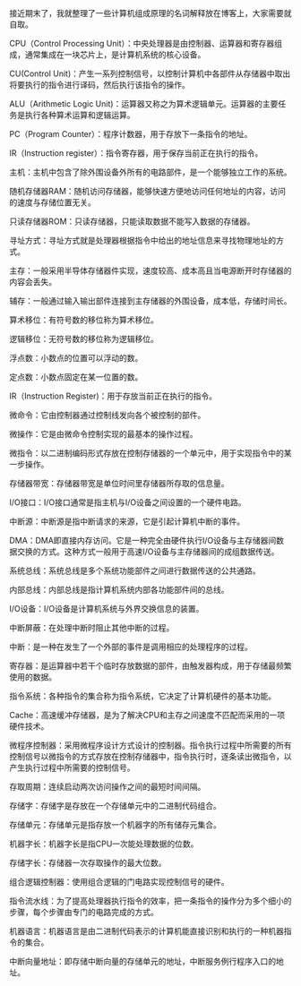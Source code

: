 接近期末了，我就整理了一些计算机组成原理的名词解释放在博客上，大家需要就自取。

CPU（Control Processing Unit）：中央处理器是由控制器、运算器和寄存器组成，通常集成在一块芯片上，是计算机系统的核心设备。

CU(Control Unit)：产生一系列控制信号，以控制计算机中各部件从存储器中取出将要执行的指令进行译码，然后执行该指令的操作。

ALU（Arithmetic Logic Unit)：运算器又称之为算术逻辑单元。运算器的主要任务是执行各种算术运算和逻辑运算。

PC（Program Counter）：程序计数器，用于存放下一条指令的地址。

IR（Instruction register）：指令寄存器，用于保存当前正在执行的指令。

主机：主机中包含了除外围设备外所有的电路部件，是一个能够独立工作的系统。

随机存储器RAM：随机访问存储器，能够快速方便地访问任何地址的内容，访问的速度与存储位置无关。

只读存储器ROM：只读存储器，只能读取数据不能写入数据的存储器。

寻址方式：寻址方式就是处理器根据指令中给出的地址信息来寻找物理地址的方式。

主存：一般采用半导体存储器件实现，速度较高、成本高且当电源断开时存储器的内容会丢失。

辅存：一般通过输入输出部件连接到主存储器的外围设备，成本低，存储时间长。

算术移位：有符号数的移位称为算术移位。

逻辑移位：无符号数的移位称为逻辑移位。

浮点数：小数点的位置可以浮动的数。

定点数：小数点固定在某一位置的数。

IR（Instruction Register)：用于存放当前正在执行的指令。

微命令：它由控制器通过控制线发向各个被控制的部件。

微操作：它是由微命令控制实现的最基本的操作过程。

微指令：以二进制编码形式存放在控制存储器的一个单元中，用于实现指令中的某一步操作。

存储器带宽：存储器带宽是单位时间里存储器所存取的信息量。

I/O接口：I/O接口通常是指主机与I/O设备之间设置的一个硬件电路。

中断源：中断源是指中断请求的来源，它是引起计算机中断的事件。

DMA：DMA即直接内存访问。它是一种完全由硬件执行I/O设备与主存储器间数据交换的方式。这种方式一般用于高速I/O设备与主存储器间的成组数据传送。

系统总线：系统总线是多个系统功能部件之间进行数据传送的公共通路。

内部总线：内部总线是指计算机系统内部各功能部件间的总线。

I/O设备：I/O设备是计算机系统与外界交换信息的装置。

中断屏蔽：在处理中断时阻止其他中断的过程。

中断：是一种在发生了一个外部的事件是调用相应的处理程序的过程。

寄存器：是运算器中若干个临时存放数据的部件，由触发器构成，用于存储最频繁使用的数据。

指令系统：各种指令的集合称为指令系统，它决定了计算机硬件的基本功能。

Cache：高速缓冲存储器，是为了解决CPU和主存之间速度不匹配而采用的一项硬件技术。

微程序控制器：采用微程序设计方式设计的控制器。指令执行过程中所需要的所有控制信号以微指令的方式存放在控制存储器中，指令执行时，逐条读出微指令，以产生执行过程中所需要的控制信号。

存取周期：连续启动两次访问操作之间的最短时间间隔。

存储字：存储字是存放在一个存储单元中的二进制代码组合。

存储单元：存储单元是指存放一个机器字的所有储存元集合。

机器字长：机器字长是指CPU一次能处理数据的位数。

存储字长：存储器一次存取操作的最大位数。

组合逻辑控制器：使用组合逻辑的门电路实现控制信号的硬件。

指令流水线：为了提高处理器执行指令的效率，把一条指令的操作分为多个细小的步骤，每个步骤由专门的电路完成的方式。

机器语言：机器语言是由二进制代码表示的计算机能直接识别和执行的一种机器指令的集合。

中断向量地址：即存储中断向量的存储单元的地址，中断服务例行程序入口的地址。